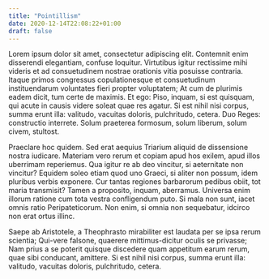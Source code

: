 ```yaml
---
title: "Pointillism"
date: 2020-12-14T22:08:22+01:00
draft: false
---
```


Lorem ipsum dolor sit amet, consectetur adipiscing elit. Contemnit
enim disserendi elegantiam, confuse loquitur. Virtutibus igitur
rectissime mihi videris et ad consuetudinem nostrae orationis vitia
posuisse contraria. Itaque primos congressus copulationesque et
consuetudinum instituendarum voluntates fieri propter voluptatem; At
cum de plurimis eadem dicit, tum certe de maximis. Et ego: Piso,
inquam, si est quisquam, qui acute in causis videre soleat quae res
agatur. Si est nihil nisi corpus, summa erunt illa: valitudo, vacuitas
doloris, pulchritudo, cetera. Duo Reges: constructio interrete. Solum
praeterea formosum, solum liberum, solum civem, stultost.

Praeclare hoc quidem. Sed erat aequius Triarium aliquid de dissensione
nostra iudicare. Materiam vero rerum et copiam apud hos exilem, apud
illos uberrimam reperiemus. Qua igitur re ab deo vincitur, si
aeternitate non vincitur? Equidem soleo etiam quod uno Graeci, si
aliter non possum, idem pluribus verbis exponere. Cur tantas regiones
barbarorum pedibus obiit, tot maria transmisit? Tamen a proposito,
inquam, aberramus. Universa enim illorum ratione cum tota vestra
confligendum puto. Si mala non sunt, iacet omnis ratio
Peripateticorum. Non enim, si omnia non sequebatur, idcirco non erat
ortus illinc.

Saepe ab Aristotele, a Theophrasto mirabiliter est laudata per se ipsa
rerum scientia; Qui-vere falsone, quaerere mittimus-dicitur oculis se
privasse; Nam prius a se poterit quisque discedere quam appetitum
earum rerum, quae sibi conducant, amittere. Si est nihil nisi corpus,
summa erunt illa: valitudo, vacuitas doloris, pulchritudo, cetera.
